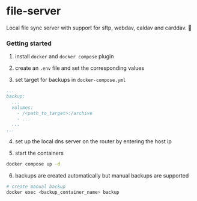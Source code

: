 # file-server

Local file sync server with support for sftp, webdav, caldav and carddav. 📁

### Getting started

1. install `docker` and `docker compose` plugin

2. create an `.env` file and set the corresponding values

3. set target for backups in `docker-compose.yml`

```yml
...
backup:
  ...
  volumes:
    - /<path_to_target>:/archive
    - ...
  ...
...
```

4. set up the local dns server on the router by entering the host ip

5. start the containers

```bash
docker compose up -d
```

6. backups are created automatically but manual backups are supported

```bash
# create manual backup
docker exec <backup_container_name> backup
```
